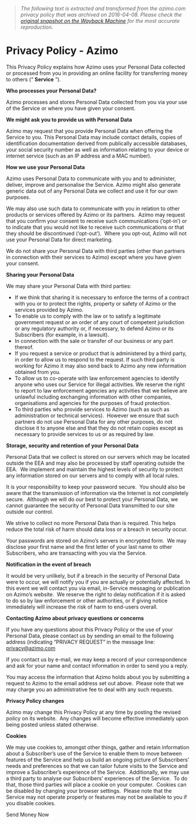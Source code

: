 > *The following text is extracted and transformed from the azimo.com privacy policy that was archived on 2016-04-08. Please check the [original snapshot on the Wayback Machine](https://web.archive.org/web/20160408162554id_/https%3A//azimo.com/en/privacy-policy) for the most accurate reproduction.*

# Privacy Policy - Azimo

This Privacy Policy explains how Azimo uses your Personal Data collected or processed from you in providing an online facility for transferring money to others (“ **Service** ”).

**Who processes your Personal Data?**

Azimo processes and stores Personal Data collected from you via your use of the Service or where you have given your consent.

**We might ask you to provide us with Personal Data**

Azimo may request that you provide Personal Data when offering the Service to you. This Personal Data may include contact details, copies of identification documentation derived from publically accessible databases, your social security number as well as information relating to your device or internet service (such as an IP address and a MAC number).

**How we use your Personal Data**

Azimo uses Personal Data to communicate with you and to administer, deliver, improve and personalise the Service. Azimo might also generate generic data out of any Personal Data we collect and use it for our own purposes.

We may also use such data to communicate with you in relation to other products or services offered by Azimo or its partners.  Azimo may request that you confirm your consent to receive such communications (‘opt-in’) or to indicate that you would not like to receive such communications or that they should be discontinued (‘opt-out’).  Where you opt-out, Azimo will not use your Personal Data for direct marketing.

We do not share your Personal Data with third parties (other than partners in connection with their services to Azimo) except where you have given your consent.

**Sharing your Personal Data**

We may share your Personal Data with third parties:

  * If we think that sharing it is necessary to enforce the terms of a contract with you or to protect the rights, property or safety of Azimo or the services provided by Azimo.
  * To enable us to comply with the law or to satisfy a legitimate government request or an order of any court of competent jurisdiction or any regulatory authority or, if necessary, to defend Azimo or its Subscribers (for example, in a lawsuit).
  * In connection with the sale or transfer of our business or any part thereof.
  * If you request a service or product that is administered by a third party, in order to allow us to respond to the request. If such third party is working for Azimo it may also send back to Azimo any new information obtained from you.
  * To allow us to co-operate with law enforcement agencies to identify anyone who uses our Service for illegal activities. We reserve the right to report to law enforcement agencies any activities that we believe are unlawful including exchanging information with other companies, organisations and agencies for the purposes of fraud protection.
  * To third parties who provide services to Azimo (such as such as administration or technical services).  However we ensure that such partners do not use Personal Data for any other purposes, do not disclose it to anyone else and that they do not retain copies except as necessary to provide services to us or as required by law.



**Storage, security and retention of your Personal Data**

Personal Data that we collect is stored on our servers which may be located outside the EEA and may also be processed by staff operating outside the EEA.  We implement and maintain the highest levels of security to protect any information stored on our servers and to comply with all local rules.

It is your responsibility to keep your password secure.  You should also be aware that the transmission of information via the Internet is not completely secure.  Although we will do our best to protect your Personal Data, we cannot guarantee the security of Personal Data transmitted to our site outside our control.

We strive to collect no more Personal Data than is required. This helps reduce the total risk of harm should data loss or a breach in security occur.

Your passwords are stored on Azimo’s servers in encrypted form.  We may disclose your first name and the first letter of your last name to other Subscribers, who are transacting with you via the Service.

**Notification in the event of breach**

It would be very unlikely, but if a breach in the security of Personal Data were to occur, we will notify you if you are actually or potentially affected. In this event we will contact you via email, in-Service messaging or publication on Azimo’s website.  We reserve the right to delay notification if it is asked to do so by law enforcement or other authorities, or if giving notice immediately will increase the risk of harm to end-users overall.

**Contacting Azimo about privacy questions or concerns**

If you have any questions about this Privacy Policy or the use of your Personal Data, please contact us by sending an email to the following address (indicating “PRIVACY REQUEST” in the message line: privacy@azimo.com

If you contact us by e-mail, we may keep a record of your correspondence and ask for your name and contact information in order to send you a reply.

You may access the information that Azimo holds about you by submitting a request to Azimo to the email address set out above.  Please note that we may charge you an administrative fee to deal with any such requests.

**Privacy Policy changes**

Azimo may change this Privacy Policy at any time by posting the revised policy on its website.  Any changes will become effective immediately upon being posted unless stated otherwise.

**Cookies**

We may use cookies to, amongst other things, gather and retain information about a Subscriber’s use of the Service to enable them to move between features of the Service and help us build an ongoing picture of Subscribers’ needs and preferences so that we can tailor future visits to the Service and improve a Subscriber’s experience of the Service.  Additionally, we may use a third party to analyse our Subscribers’ experiences of the Service.  To do that, those third parties will place a cookie on your computer.  Cookies can be disabled by changing your browser settings.  Please note that the Service may not operate properly or features may not be available to you if you disable cookies.

Send Money Now
